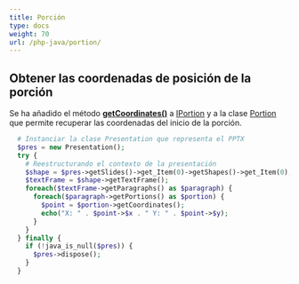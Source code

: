 ```yaml
---
title: Porción
type: docs
weight: 70
url: /php-java/portion/
---
```


## **Obtener las coordenadas de posición de la porción**
Se ha añadido el método [**getCoordinates()**](https://reference.aspose.com/slides/php-java/aspose.slides/IPortion#getCoordinates--) a [IPortion](https://reference.aspose.com/slides/php-java/aspose.slides/interfaces/IPortion) y a la clase [Portion](https://reference.aspose.com/slides/php-java/aspose.slides/classes/Portion) que permite recuperar las coordenadas del inicio de la porción.

```php
  # Instanciar la clase Presentation que representa el PPTX
  $pres = new Presentation();
  try {
    # Reestructurando el contexto de la presentación
    $shape = $pres->getSlides()->get_Item(0)->getShapes()->get_Item(0);
    $textFrame = $shape->getTextFrame();
    foreach($textFrame->getParagraphs() as $paragraph) {
      foreach($paragraph->getPortions() as $portion) {
        $point = $portion->getCoordinates();
        echo("X: " . $point->$x . " Y: " . $point->$y);
      }
    }
  } finally {
    if (!java_is_null($pres)) {
      $pres->dispose();
    }
  }
```